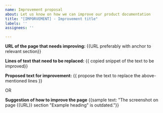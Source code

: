 ```yaml
---
name: Improvement proposal
about: Let us know on how we can improve our product documentation
title: "[IMPORVEMENT] - Improvement title"
labels: ''
assignees: ''

---
```


**URL of the page that needs improving:** {{URL preferably with anchor to relevant section}}

**Lines of text that need to be replaced:**
{{ copied snippet of the text to be improved}}

**Proposed text for improvement:**
{{ propose the text to replace the above-mentioned lines }}

OR

**Suggestion of how to improve the page**
{{sample text: "The screenshot on page {{URL}} section "Example heading" is outdated."}}
